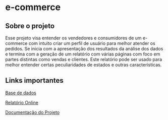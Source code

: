 # e-commerce

## Sobre o projeto
Esse projeto visa entender os vendedores e consumidores de um e-commerce com intuito criar um perfil de usuário para melhor atender os pedidos. Se inicia com a apresentação dos resultados da análise dos dados e termina com a geração de um relatório com várias páginas com foco em partes distintas como vendas e clientes. Este relatório pode ser usado para melhor entender certas peculiaridades de estados e outras características. 

## Links importantes

[Base de dados](https://www.kaggle.com/olistbr/brazilian-ecommerce?select=olist_orders_dataset.csv)

[Relatório Online](https://app.powerbi.com/view?r=eyJrIjoiOGQyNTcxYzEtNjA2Ni00MmQxLTg3YjMtZDAzY2EzZGMzOGQ1IiwidCI6ImM4MjQ3MmYwLTNiNGItNDE4My04Yzk1LTZhMTVjZjMwZGVkYiJ9&pageName=ReportSection1fa6d5a4905096531701)

[Documentação do Projeto](https://www.youtube.com/playlist?list=PLP-YI_e9x5kciZZ4FHfsh8ZRtBFeCF3E6)
